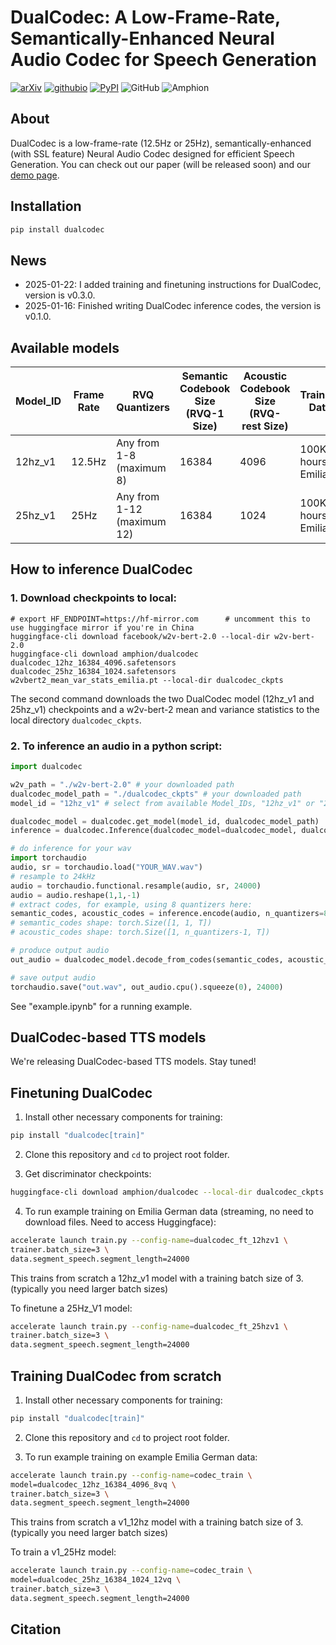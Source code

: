 # DualCodec: A Low-Frame-Rate, Semantically-Enhanced Neural Audio Codec for Speech Generation

[![arXiv](https://img.shields.io/badge/arXiv-coming_soon-brightgreen.svg?style=flat-square)](https://arxiv.org/)
[![githubio](https://img.shields.io/badge/GitHub.io-Demo_Page-blue?logo=Github&style=flat-square)](https://zeyuxie29.github.io/PicoAudio.github.io/)
[![PyPI](https://img.shields.io/pypi/v/dualcodec?color=blue&label=PyPI&logo=PyPI&style=flat-square)](https://pypi.org/project/dualcodec/)
![GitHub](https://img.shields.io/badge/Github-Dev_Release-pink?logo=Github&style=flat-square)
![Amphion](https://img.shields.io/badge/Amphion-Stable_Release-blue?style=flat-square)


## About
DualCodec is a low-frame-rate (12.5Hz or 25Hz), semantically-enhanced (with SSL feature) Neural Audio Codec designed for efficient Speech Generation.
You can check out our paper (will be released soon) and our [demo page](https://dualcodec.github.io/).

## Installation
```bash
pip install dualcodec
```

## News
- 2025-01-22: I added training and finetuning instructions for DualCodec, version is v0.3.0.
- 2025-01-16: Finished writing DualCodec inference codes, the version is v0.1.0.

## Available models
<!-- - 12hz_v1: DualCodec model trained with 12Hz sampling rate. 
- 25hz_v1: DualCodec model trained with 25Hz sampling rate. -->

| Model_ID   | Frame Rate | RVQ Quantizers | Semantic Codebook Size (RVQ-1 Size) | Acoustic Codebook Size (RVQ-rest Size) | Training Data       |
|-----------|------------|----------------------|-------------------------------------|----------------------------------------|---------------------|
| 12hz_v1   | 12.5Hz     | Any from 1-8 (maximum 8)        | 16384                               | 4096                                   | 100K hours Emilia  |
| 25hz_v1   | 25Hz       | Any from 1-12 (maximum 12)       | 16384                               | 1024                                   | 100K hours Emilia  |


## How to inference DualCodec

### 1. Download checkpoints to local: 
```
# export HF_ENDPOINT=https://hf-mirror.com      # uncomment this to use huggingface mirror if you're in China
huggingface-cli download facebook/w2v-bert-2.0 --local-dir w2v-bert-2.0
huggingface-cli download amphion/dualcodec dualcodec_12hz_16384_4096.safetensors dualcodec_25hz_16384_1024.safetensors w2vbert2_mean_var_stats_emilia.pt --local-dir dualcodec_ckpts
```
The second command downloads the two DualCodec model (12hz_v1 and 25hz_v1) checkpoints and a w2v-bert-2 mean and variance statistics to the local directory `dualcodec_ckpts`.

### 2. To inference an audio in a python script: 
```python
import dualcodec

w2v_path = "./w2v-bert-2.0" # your downloaded path
dualcodec_model_path = "./dualcodec_ckpts" # your downloaded path
model_id = "12hz_v1" # select from available Model_IDs, "12hz_v1" or "25hz_v1"

dualcodec_model = dualcodec.get_model(model_id, dualcodec_model_path)
inference = dualcodec.Inference(dualcodec_model=dualcodec_model, dualcodec_path=dualcodec_model_path, w2v_path=w2v_path, device="cuda")

# do inference for your wav
import torchaudio
audio, sr = torchaudio.load("YOUR_WAV.wav")
# resample to 24kHz
audio = torchaudio.functional.resample(audio, sr, 24000)
audio = audio.reshape(1,1,-1)
# extract codes, for example, using 8 quantizers here:
semantic_codes, acoustic_codes = inference.encode(audio, n_quantizers=8)
# semantic_codes shape: torch.Size([1, 1, T])
# acoustic_codes shape: torch.Size([1, n_quantizers-1, T])

# produce output audio
out_audio = dualcodec_model.decode_from_codes(semantic_codes, acoustic_codes)

# save output audio
torchaudio.save("out.wav", out_audio.cpu().squeeze(0), 24000)
```

See "example.ipynb" for a running example.

## DualCodec-based TTS models
We're releasing DualCodec-based TTS models. Stay tuned!

## Finetuning DualCodec
1. Install other necessary components for training:
```bash
pip install "dualcodec[train]"
```
2. Clone this repository and `cd` to project root folder.

3. Get discriminator checkpoints:
```bash
huggingface-cli download amphion/dualcodec --local-dir dualcodec_ckpts
```

4. To run example training on Emilia German data (streaming, no need to download files. Need to access Huggingface):
```bash
accelerate launch train.py --config-name=dualcodec_ft_12hzv1 \
trainer.batch_size=3 \
data.segment_speech.segment_length=24000
```
This trains from scratch a 12hz_v1 model with a training batch size of 3. (typically you need larger batch sizes)

To finetune a 25Hz_V1 model:
```bash
accelerate launch train.py --config-name=dualcodec_ft_25hzv1 \
trainer.batch_size=3 \
data.segment_speech.segment_length=24000
```


## Training DualCodec from scratch
1. Install other necessary components for training:
```bash
pip install "dualcodec[train]"
```
2. Clone this repository and `cd` to project root folder.

3. To run example training on example Emilia German data:
```bash
accelerate launch train.py --config-name=codec_train \
model=dualcodec_12hz_16384_4096_8vq \
trainer.batch_size=3 \
data.segment_speech.segment_length=24000
```
This trains from scratch a v1_12hz model with a training batch size of 3. (typically you need larger batch sizes)

To train a v1_25Hz model:
```bash
accelerate launch train.py --config-name=codec_train \
model=dualcodec_25hz_16384_1024_12vq \
trainer.batch_size=3 \
data.segment_speech.segment_length=24000

```

## Citation
